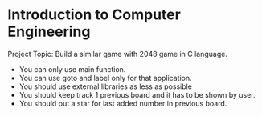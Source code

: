 # Introduction to Computer Engineering

Project Topic: Build a similar game with 2048 game in C language.

- You can only use main function.
- You can use goto and label only for that application.
- You should use external libraries as less as possible
- You should keep track 1 previous board and it has to be shown by user.
- You should put a star for last added number in previous board.

